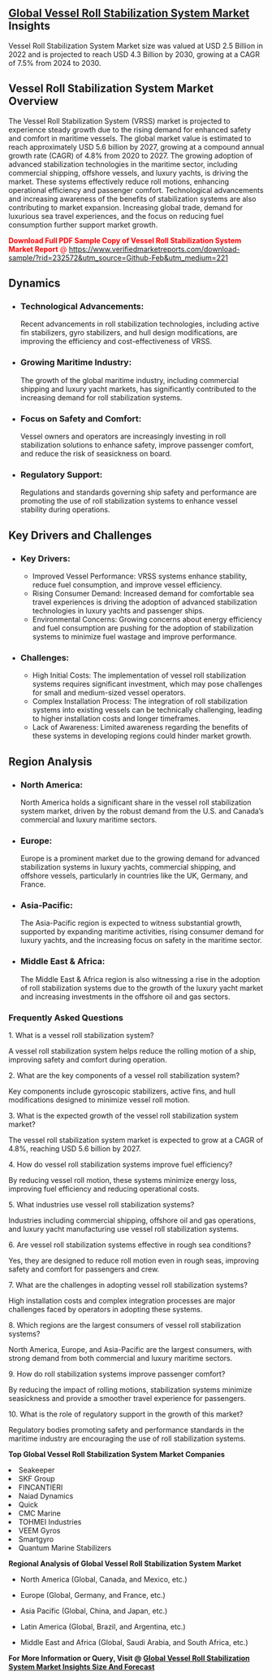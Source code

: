 <h2><a href="https://www.verifiedmarketreports.com/download-sample/?rid=232572&amp;utm_source=Github&amp;utm_medium=221" target="_blank">Global Vessel Roll Stabilization System Market</a> Insights</h2><p>Vessel Roll Stabilization System Market size was valued at USD 2.5 Billion in 2022 and is projected to reach USD 4.3 Billion by 2030, growing at a CAGR of 7.5% from 2024 to 2030.</p><p> <h2>Vessel Roll Stabilization System Market Overview</h2> <p>The Vessel Roll Stabilization System (VRSS) market is projected to experience steady growth due to the rising demand for enhanced safety and comfort in maritime vessels. The global market value is estimated to reach approximately USD 5.6 billion by 2027, growing at a compound annual growth rate (CAGR) of 4.8% from 2020 to 2027. The growing adoption of advanced stabilization technologies in the maritime sector, including commercial shipping, offshore vessels, and luxury yachts, is driving the market. These systems effectively reduce roll motions, enhancing operational efficiency and passenger comfort. Technological advancements and increasing awareness of the benefits of stabilization systems are also contributing to market expansion. Increasing global trade, demand for luxurious sea travel experiences, and the focus on reducing fuel consumption further support market growth. <p><p><span class=""><span style="color: #ff0000;"><strong>Download Full PDF Sample Copy of Vessel Roll Stabilization System Market Report</strong> @ </span><a href="https://www.verifiedmarketreports.com/download-sample/?rid=232572&amp;utm_source=Github-Feb&amp;utm_medium=221" target="_blank">https://www.verifiedmarketreports.com/download-sample/?rid=232572&amp;utm_source=Github-Feb&amp;utm_medium=221</a></span></p></p> <h2>Dynamics</h2> <ul> <li><h3>Technological Advancements:</h3> Recent advancements in roll stabilization technologies, including active fin stabilizers, gyro stabilizers, and hull design modifications, are improving the efficiency and cost-effectiveness of VRSS.</li> <li><h3>Growing Maritime Industry:</h3> The growth of the global maritime industry, including commercial shipping and luxury yacht markets, has significantly contributed to the increasing demand for roll stabilization systems.</li> <li><h3>Focus on Safety and Comfort:</h3> Vessel owners and operators are increasingly investing in roll stabilization solutions to enhance safety, improve passenger comfort, and reduce the risk of seasickness on board.</li> <li><h3>Regulatory Support:</h3> Regulations and standards governing ship safety and performance are promoting the use of roll stabilization systems to enhance vessel stability during operations.</li> </ul> <h2>Key Drivers and Challenges</h2> <ul> <li><h3>Key Drivers:</h3> <ul> <li>Improved Vessel Performance: VRSS systems enhance stability, reduce fuel consumption, and improve vessel efficiency.</li> <li>Rising Consumer Demand: Increased demand for comfortable sea travel experiences is driving the adoption of advanced stabilization technologies in luxury yachts and passenger ships.</li> <li>Environmental Concerns: Growing concerns about energy efficiency and fuel consumption are pushing for the adoption of stabilization systems to minimize fuel wastage and improve performance.</li> </ul> </li> <li><h3>Challenges:</h3> <ul> <li>High Initial Costs: The implementation of vessel roll stabilization systems requires significant investment, which may pose challenges for small and medium-sized vessel operators.</li> <li>Complex Installation Process: The integration of roll stabilization systems into existing vessels can be technically challenging, leading to higher installation costs and longer timeframes.</li> <li>Lack of Awareness: Limited awareness regarding the benefits of these systems in developing regions could hinder market growth.</li> </ul> </li> </ul> <h2>Region Analysis</h2> <ul> <li><h3>North America:</h3> North America holds a significant share in the vessel roll stabilization system market, driven by the robust demand from the U.S. and Canada’s commercial and luxury maritime sectors.</li> <li><h3>Europe:</h3> Europe is a prominent market due to the growing demand for advanced stabilization systems in luxury yachts, commercial shipping, and offshore vessels, particularly in countries like the UK, Germany, and France.</li> <li><h3>Asia-Pacific:</h3> The Asia-Pacific region is expected to witness substantial growth, supported by expanding maritime activities, rising consumer demand for luxury yachts, and the increasing focus on safety in the maritime sector.</li> <li><h3>Middle East & Africa:</h3> The Middle East & Africa region is also witnessing a rise in the adoption of roll stabilization systems due to the growth of the luxury yacht market and increasing investments in the offshore oil and gas sectors.</li> </ul> <h3>Frequently Asked Questions</h3> <p>1. What is a vessel roll stabilization system?</p> <p>A vessel roll stabilization system helps reduce the rolling motion of a ship, improving safety and comfort during operation.</p> <p>2. What are the key components of a vessel roll stabilization system?</p> <p>Key components include gyroscopic stabilizers, active fins, and hull modifications designed to minimize vessel roll motion.</p> <p>3. What is the expected growth of the vessel roll stabilization system market?</p> <p>The vessel roll stabilization system market is expected to grow at a CAGR of 4.8%, reaching USD 5.6 billion by 2027.</p> <p>4. How do vessel roll stabilization systems improve fuel efficiency?</p> <p>By reducing vessel roll motion, these systems minimize energy loss, improving fuel efficiency and reducing operational costs.</p> <p>5. What industries use vessel roll stabilization systems?</p> <p>Industries including commercial shipping, offshore oil and gas operations, and luxury yacht manufacturing use vessel roll stabilization systems.</p> <p>6. Are vessel roll stabilization systems effective in rough sea conditions?</p> <p>Yes, they are designed to reduce roll motion even in rough seas, improving safety and comfort for passengers and crew.</p> <p>7. What are the challenges in adopting vessel roll stabilization systems?</p> <p>High installation costs and complex integration processes are major challenges faced by operators in adopting these systems.</p> <p>8. Which regions are the largest consumers of vessel roll stabilization systems?</p> <p>North America, Europe, and Asia-Pacific are the largest consumers, with strong demand from both commercial and luxury maritime sectors.</p> <p>9. How do roll stabilization systems improve passenger comfort?</p> <p>By reducing the impact of rolling motions, stabilization systems minimize seasickness and provide a smoother travel experience for passengers.</p> <p>10. What is the role of regulatory support in the growth of this market?</p> <p>Regulatory bodies promoting safety and performance standards in the maritime industry are encouraging the use of roll stabilization systems.</p> </p><p><strong>Top Global Vessel Roll Stabilization System Market Companies</strong></p><div data-test-id=""><p><li>Seakeeper</li><li> SKF Group</li><li> FINCANTIERI</li><li> Naiad Dynamics</li><li> Quick</li><li> CMC Marine</li><li> TOHMEI Industries</li><li> VEEM Gyros</li><li> Smartgyro</li><li> Quantum Marine Stabilizers</li></p><div><strong>Regional Analysis of&nbsp;Global Vessel Roll Stabilization System Market</strong></div><ul><li dir="ltr"><p dir="ltr">North America&nbsp;(Global, Canada, and Mexico, etc.)</p></li><li dir="ltr"><p dir="ltr">Europe (Global, Germany, and France, etc.)</p></li><li dir="ltr"><p dir="ltr">Asia Pacific&nbsp;(Global, China, and Japan, etc.)</p></li><li dir="ltr"><p dir="ltr">Latin America&nbsp;(Global, Brazil, and Argentina, etc.)</p></li><li dir="ltr">Middle East and Africa&nbsp;(Global, Saudi Arabia, and South Africa, etc.)</li></ul><p><strong>For More Information or Query, Visit @&nbsp;</strong><strong><a href="https://www.verifiedmarketreports.com/product/vessel-roll-stabilization-system-market/?utm_source=Github&amp;utm_medium=221" target="_blank">Global Vessel Roll Stabilization System Market Insights Size And Forecast</a></strong></p></div>
